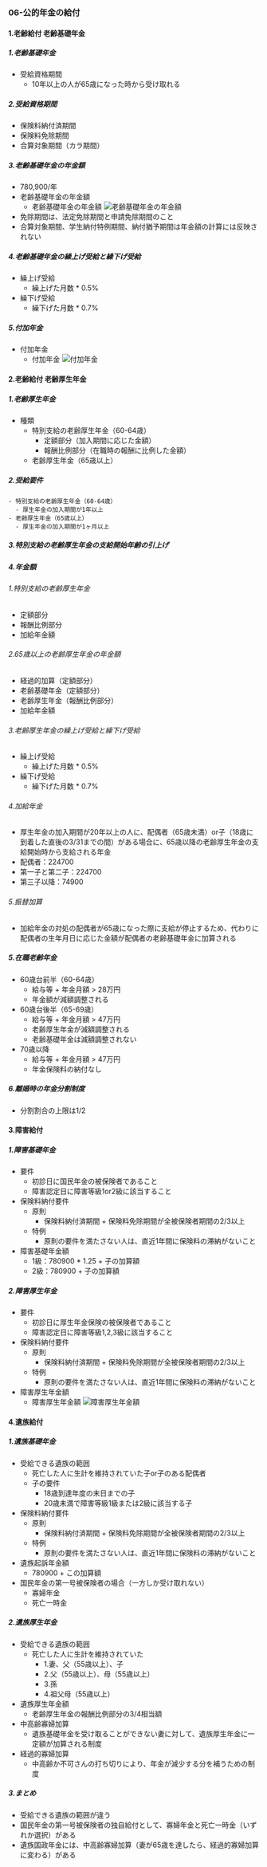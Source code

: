 ### 06-公的年金の給付
#### 1.老齢給付 老齢基礎年金
##### 1.老齢基礎年金
  - 受給資格期間
    - 10年以上の人が65歳になった時から受け取れる
##### 2.受給資格期間
  - 保険料納付済期間
  - 保険料免除期間
  - 合算対象期間（カラ期間）
##### 3.老齢基礎年金の年金額
  - 780,900/年
  - 老齢基礎年金の年金額
    - 老齢基礎年金の年金額
    ![老齢基礎年金の年金額](https://www.kurassist.jp/nenkinabc/img/nenkin_c01_img01_1804.jpg)
  - 免除期間は、法定免除期間と申請免除期間のこと
  - 合算対象期間、学生納付特例期間、納付猶予期間は年金額の計算には反映されない
##### 4.老齢基礎年金の繰上げ受給と繰下げ受給
  - 繰上げ受給
    - 繰上げた月数 * 0.5%
  - 繰下げ受給
    - 繰下げた月数 * 0.7%
##### 5.付加年金
  - 付加年金
    - 付加年金
    ![付加年金](https://www.kurassist.jp/kurassist-eye/eye31/image/eye31_image_03.jpg)
#### 2.老齢給付 老齢厚生年金
##### 1.老齢厚生年金
  - 種類
    - 特別支給の老齢厚生年金（60-64歳）
      - 定額部分（加入期間に応じた金額）
      - 報酬比例部分（在職時の報酬に比例した金額）
    - 老齢厚生年金（65歳以上）
##### 2.受給要件
    - 特別支給の老齢厚生年金（60-64歳）
      - 厚生年金の加入期間が1年以上
    - 老齢厚生年金（65歳以上）
      - 厚生年金の加入期間が1ヶ月以上
##### 3.特別支給の老齢厚生年金の支給開始年齢の引上げ
##### 4.年金額
###### 1.特別支給の老齢厚生年金
  - 定額部分
  - 報酬比例部分
  - 加給年金額
###### 2.65歳以上の老齢厚生年金の年金額
  - 経過的加算（定額部分）
  - 老齢基礎年金（定額部分）
  - 老齢厚生年金（報酬比例部分）
  - 加給年金額
###### 3.老齢厚生年金の繰上げ受給と繰下げ受給
  - 繰上げ受給
    - 繰上げた月数 * 0.5%
  - 繰下げ受給
    - 繰下げた月数 * 0.7%
###### 4.加給年金
  - 厚生年金の加入期間が20年以上の人に、配偶者（65歳未満）or子（18歳に到着した直後の3/31までの間）がある場合に、65歳以降の老齢厚生年金の支給開始時から支給される年金
  - 配偶者：224700
  - 第一子と第二子：224700
  - 第三子以降：74900
###### 5.振替加算
  - 加給年金の対処の配偶者が65歳になった際に支給が停止するため、代わりに配偶者の生年月日に応じた金額が配偶者の老齢基礎年金に加算される
##### 5.在職老齢年金
  - 60歳台前半（60-64歳）
    - 給与等 + 年金月額 > 28万円
    - 年金額が減額調整される
  - 60歳台後半（65-69歳）
    - 給与等 + 年金月額 > 47万円
    - 老齢厚生年金が減額調整される
    - 老齢基礎年金は減額調整されない
  - 70歳以降
    - 給与等 + 年金月額 > 47万円
    - 年金保険料の納付なし
##### 6.離婚時の年金分割制度
  - 分割割合の上限は1/2
#### 3.障害給付
##### 1.障害基礎年金
  - 要件
    - 初診日に国民年金の被保険者であること
    - 障害認定日に障害等級1or2級に該当すること
  - 保険料納付要件
    - 原則
      - 保険料納付済期間 + 保険料免除期間が全被保険者期間の2/3以上
    - 特例
      - 原則の要件を満たさない人は、直近1年間に保険料の滞納がないこと
  - 障害基礎年金額
    - 1級：780900 * 1.25 + 子の加算額
    - 2級：780900 + 子の加算額
##### 2.障害厚生年金
  - 要件
    - 初診日に厚生年金保険の被保険者であること
    - 障害認定日に障害等級1,2,3級に該当すること
  - 保険料納付要件
    - 原則
      - 保険料納付済期間 + 保険料免除期間が全被保険者期間の2/3以上
    - 特例
      - 原則の要件を満たさない人は、直近1年間に保険料の滞納がないこと
  - 障害厚生年金額
    - 障害厚生年金額
    ![障害厚生年金額](https://fp3-siken.com/kakomon/2015_5/img/04.gif)
#### 4.遺族給付
##### 1.遺族基礎年金
  - 受給できる遺族の範囲
    - 死亡した人に生計を維持されていた子or子のある配偶者
    - 子の要件
      - 18歳到達年度の末日までの子
      - 20歳未満で障害等級1級または2級に該当する子
  - 保険料納付要件
    - 原則
      - 保険料納付済期間 + 保険料免除期間が全被保険者期間の2/3以上
    - 特例
      - 原則の要件を満たさない人は、直近1年間に保険料の滞納がないこと
  - 遺族起訴年金額
    - 780900 + この加算額
  - 国民年金の第一号被保険者の場合（一方しか受け取れない）
    - 寡婦年金
    - 死亡一時金
##### 2.遺族厚生年金
  - 受給できる遺族の範囲
    - 死亡した人に生計を維持されていた
      - 1.妻、父（55歳以上）、子
      - 2.父（55歳以上）、母（55歳以上）
      - 3.孫
      - 4.祖父母（55歳以上）
  - 遺族厚生年金額
    - 老齢厚生年金の報酬比例部分の3/4相当額
  - 中高齢寡婦加算
    - 遺族基礎年金を受け取ることができない妻に対して、遺族厚生年金に一定額が加算される制度
  - 経過的寡婦加算
    - 中高齢か不可さんの打ち切りにより、年金が減少する分を補うための制度
##### 3.まとめ
  - 受給できる遺族の範囲が違う
  - 国民年金の第一号被保険者の独自給付として、寡婦年金と死亡一時金（いずれか選択）がある
  - 遺族国政年金には、中高齢寡婦加算（妻が65歳を達したら、経過的寡婦加算に変わる）がある
